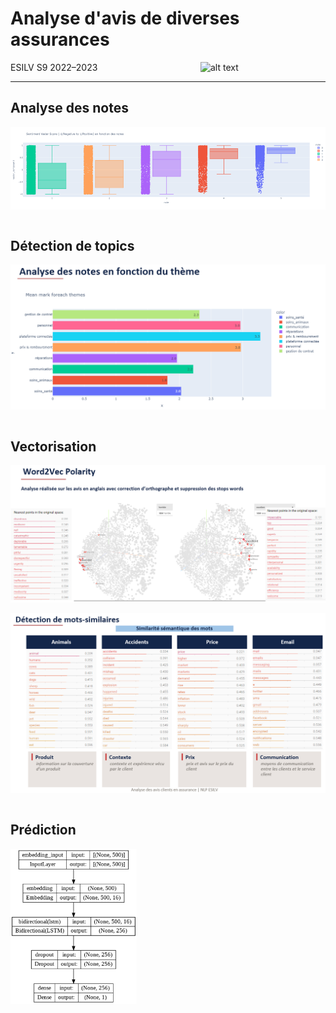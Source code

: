 # Analyse d'avis de diverses assurances
<img src="https://upload.wikimedia.org/wikipedia/commons/thumb/6/60/Logo_ESILV.svg/2560px-Logo_ESILV.svg.png" alt="alt text" width="200" height="whatever" align="right">

ESILV S9 2022–2023

---

## Analyse des notes

<a href="url"><img src="https://github.com/GitBrunoCode/Avis-Assurances/blob/main/pic/notes.png" align="center"  ></a>
&nbsp;&nbsp;

## Détection de topics

<a href="url"><img src="https://github.com/GitBrunoCode/Avis-Assurances/blob/main/pic/topics.PNG" align="center" ></a>
&nbsp;&nbsp;

## Vectorisation
<a href="url"><img src="https://github.com/GitBrunoCode/Avis-Assurances/blob/main/pic/w2v.PNG" align="center"  ></a>
&nbsp;&nbsp;
<a href="url"><img src="https://github.com/GitBrunoCode/Avis-Assurances/blob/main/pic/ws.PNG" align="center"  ></a>
&nbsp;&nbsp;

## Prédiction

<a href="url"><img src="https://github.com/GitBrunoCode/Avis-Assurances/blob/main/pic/model.png" align="center" width=40% height=40% ></a>

